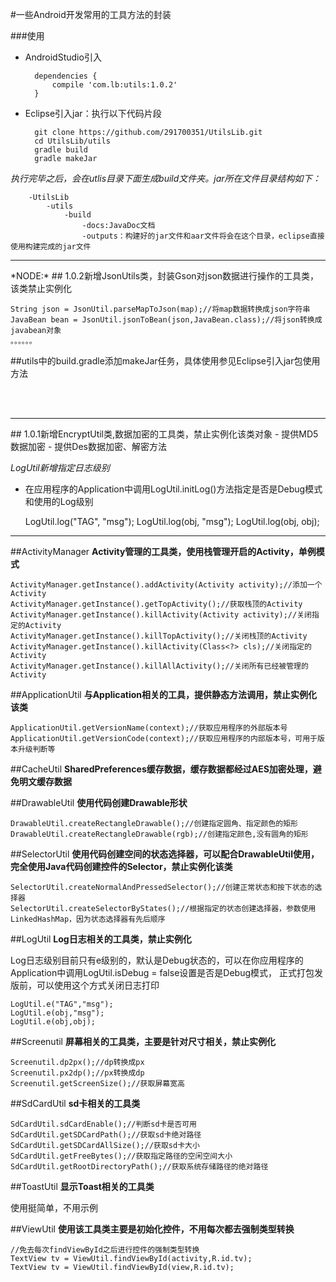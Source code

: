 #一些Android开发常用的工具方法的封装

###使用
- AndroidStudio引入

        dependencies {
            compile 'com.lb:utils:1.0.2'
        }

- Eclipse引入jar：执行以下代码片段
    
        git clone https://github.com/291700351/UtilsLib.git
        cd UtilsLib/utils
        gradle build
        gradle makeJar
        
        
*执行完毕之后，会在utlis目录下面生成build文件夹。jar所在文件目录结构如下：*
        
        -UtilsLib
            -utils
                -build
                    -docs:JavaDoc文档
                    -outputs：构建好的jar文件和aar文件将会在这个目录，eclipse直接使用构建完成的jar文件

    
        
<hr>
*NODE:*
## 1.0.2新增JsonUtils类，封装Gson对json数据进行操作的工具类，该类禁止实例化
    
    String json = JsonUtil.parseMapToJson(map);//将map数据转换成json字符串
    JavaBean bean = JsonUtil.jsonToBean(json,JavaBean.class);//将json转换成javabean对象
    。。。。。。
    
##utils中的build.gradle添加makeJar任务，具体使用参见Eclipse引入jar包使用方法

<br>
<br>
<hr>
## 1.0.1新增EncryptUtil类,数据加密的工具类，禁止实例化该类对象
- 提供MD5数据加密
- 提供Des数据加密、解密方法

*LogUtil新增指定日志级别*
- 在应用程序的Application中调用LogUtil.initLog()方法指定是否是Debug模式和使用的Log级别

    LogUtil.log("TAG", "msg");
    LogUtil.log(obj, "msg");
    LogUtil.log(obj, obj);
    
<hr/>    

##ActivityManager
**Activity管理的工具类，使用栈管理开启的Activity，单例模式**

    ActivityManager.getInstance().addActivity(Activity activity);//添加一个Activity
    ActivityManager.getInstance().getTopActivity();//获取栈顶的Activity
    ActivityManager.getInstance().killActivity(Activity activity);//关闭指定的Activity
    ActivityManager.getInstance().killTopActivity();//关闭栈顶的Activity
    ActivityManager.getInstance().killActivity(Class<?> cls);//关闭指定的Activity
    ActivityManager.getInstance().killAllActivity();//关闭所有已经被管理的Activity
    
##ApplicationUtil
**与Application相关的工具，提供静态方法调用，禁止实例化该类**

    ApplicationUtil.getVersionName(context);//获取应用程序的外部版本号
    ApplicationUtil.getVersionCode(context);//获取应用程序的内部版本号，可用于版本升级判断等
    
##CacheUtil
**SharedPreferences缓存数据，缓存数据都经过AES加密处理，避免明文缓存数据**

##DrawableUtil
**使用代码创建Drawable形状**

    DrawableUtil.createRectangleDrawable();//创建指定圆角、指定颜色的矩形
    DrawableUtil.createRectangleDrawable(rgb);//创建指定颜色,没有圆角的矩形
    
##SelectorUtil
**使用代码创建空间的状态选择器，可以配合DrawableUtil使用，完全使用Java代码创建控件的Selector，禁止实例化该类**

    SelectorUtil.createNormalAndPressedSelector();//创建正常状态和按下状态的选择器
    SelectorUtil.createSelectorByStates();//根据指定的状态创建选择器，参数使用LinkedHashMap，因为状态选择器有先后顺序
    
##LogUtil
**Log日志相关的工具类，禁止实例化**

Log日志级别目前只有e级别的，默认是Debug状态的，可以在你应用程序的Application中调用LogUtil.isDebug = false设置是否是Debug模式，
正式打包发版前，可以使用这个方式关闭日志打印

    LogUtil.e("TAG","msg");
    LogUtil.e(obj,"msg");
    LogUtil.e(obj,obj);
    
##Screenutil
**屏幕相关的工具类，主要是针对尺寸相关，禁止实例化**
    
    Screenutil.dp2px();//dp转换成px
    Screenutil.px2dp();//px转换成dp
    Screenutil.getScreenSize();//获取屏幕宽高
    
##SdCardUtil
**sd卡相关的工具类**

    SdCardUtil.sdCardEnable();//判断sd卡是否可用
    SdCardUtil.getSDCardPath();//获取sd卡绝对路径
    SdCardUtil.getSDCardAllSize();//获取sd卡大小
    SdCardUtil.getFreeBytes();//获取指定路径的空闲空间大小
    SdCardUtil.getRootDirectoryPath();//获取系统存储路径的绝对路径

##ToastUtil
**显示Toast相关的工具类**

使用挺简单，不用示例

##ViewUtil
**使用该工具类主要是初始化控件，不用每次都去强制类型转换**

    //免去每次findViewById之后进行控件的强制类型转换
    TextView tv = ViewUtil.findViewById(activity,R.id.tv);
    TextView tv = ViewUtil.findViewById(view,R.id.tv);

